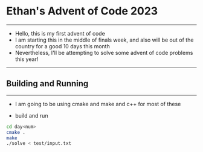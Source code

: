 # Ethan's Advent of Code 2023

---

* Hello, this is my first advent of code
* I am starting this in the middle of finals week, and also will be out of the country for a good 10 days this month
* Nevertheless, I'll be attempting to solve some advent of code problems this year!

---

## Building and Running

---

* I am going to be using cmake and make and c++ for most of these

* build and run
```bash
cd day<num>
cmake .
make
./solve < test/input.txt
```

